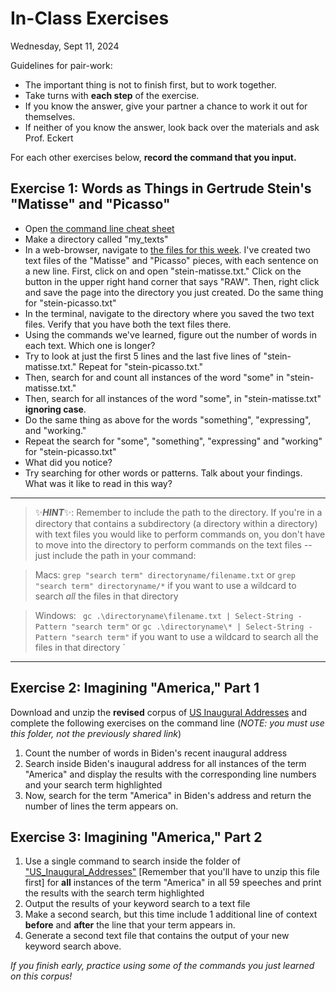 # In-Class Exercises

Wednesday, Sept 11, 2024


Guidelines for pair-work:

- The important thing is not to finish first, but to work together. 
- Take turns with **each step** of the exercise.
- If you know the answer, give your partner a chance to work it out for themselves.
- If neither of you know the answer, look back over the materials and ask Prof. Eckert  

For each other exercises below, **record the command that you input.**

## Exercise 1: Words as Things in Gertrude Stein's "Matisse" and "Picasso"

- Open [the command line cheat sheet](https://github.com/sceckert/Data-and-Culture-Fall-2024/blob/main/_week2/command-line-cheat-sheet.md)
- Make a directory called "my_texts"
- In a web-browser, navigate to [the files for this week](https://github.com/sceckert/Data-and-Culture-Fall-2024/blob/main/_week2). I've created two text files of the "Matisse" and "Picasso" pieces, with each sentence on a new line. First, click on and open "stein-matisse.txt." Click on the button in the upper right hand corner that says "RAW". Then, right click and save the page into the directory you just created. Do the same thing for "stein-picasso.txt"
- In the terminal, navigate to the directory where you saved the two text files. Verify that you have both the text files there. 
- Using the commands we've learned, figure out the number of words in each text. Which one is longer?
- Try to look at just the first 5 lines and the last five lines of "stein-matisse.txt." Repeat for "stein-picasso.txt."
- Then, search for and count all instances of the word "some" in "stein-matisse.txt."
- Then, search for all instances of the word "some", in "stein-matisse.txt" **ignoring case**. 
- Do the same thing as above for the words "something", "expressing", and "working."
- Repeat the search for "some", "something", "expressing" and "working" for "stein-picasso.txt"
- What did you notice? 
- Try searching for other words or patterns. Talk about your findings. What was it like to read in this way?

---
>✨***HINT***✨:
 Remember to include the path to the directory. If you're in a directory that contains a subdirectory (a directory within a directory) with text files you would like to perform commands on, you don't have to move into the directory to perform commands on the text files -- just include the path in your command:

> Macs: `grep "search term" directoryname/filename.txt` or `grep "search term" directoryname/*` if you want to use a wildcard to search *all* the files in that directory

>Windows: ` gc .\directoryname\filename.txt | Select-String -Pattern "search term"` or  `gc .\directoryname\* | Select-String -Pattern "search term"` if you want to use a wildcard to search all the files in that directory 
`
---

## Exercise 2: Imagining "America," Part 1

Download and unzip the **revised** corpus of [US Inaugural Addresses](https://github.com/sceckert/Data-and-Culture-Fall-2024/blob/main/_datasets/US_Inaugural_Addresses.zip?raw=true) and complete the following exercises on the command line (*NOTE: you must use this folder, not the previously shared link*)

1. Count the number of words in Biden's recent inaugural address
2. Search inside Biden's inaugural address for all instances of the term "America"  and display the results with the corresponding line numbers and your search term highlighted
3. Now, search for the term "America" in Biden's address and return the number of lines the term appears on.
 
## Exercise 3: Imagining "America," Part 2

1. Use a single command to search inside the folder of ["US_Inaugural_Addresses"](https://github.com/sceckert/Data-and-Culture-Fall-2024/blob/main/_datasets/US_Inaugural_Addresses.zip?raw=true) [Remember that you'll have to unzip this file first] for **all** instances of the term "America" in all 59 speeches and print the results with the search term highlighted
2. Output the results of your keyword search to a text file
3. Make a second search, but this time include 1 additional line of context **before** and **after** the line that your term appears in.
4. Generate a second text file that contains the output of your new keyword search above.


*If you finish early, practice using some of the commands you just learned on this corpus!* 